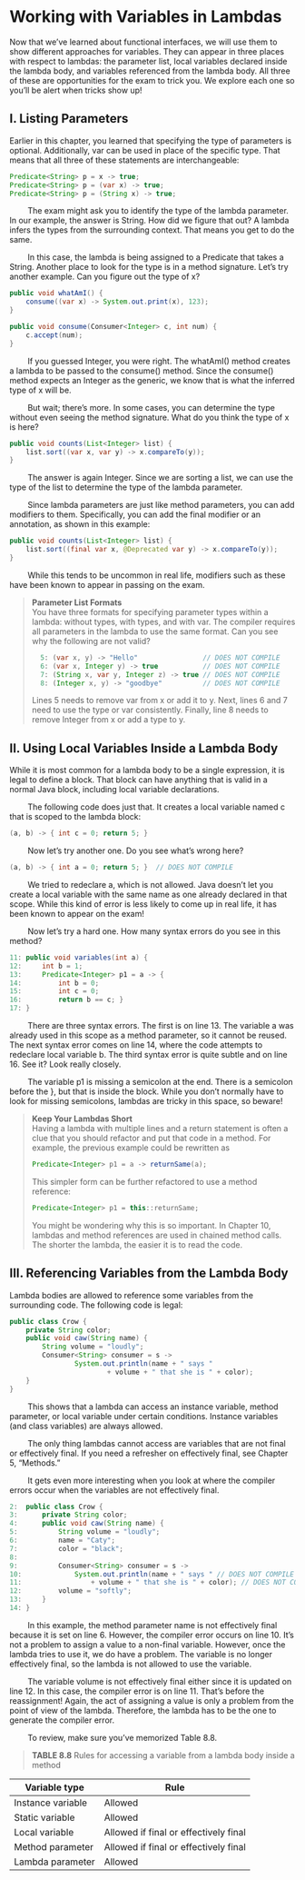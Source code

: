 # Working with Variables in Lambdas

Now that we’ve learned about functional interfaces, we will use them to show different
approaches for variables. They can appear in three places with respect to lambdas: the
parameter list, local variables declared inside the lambda body, and variables referenced from
the lambda body. All three of these are opportunities for the exam to trick you. We explore
each one so you’ll be alert when tricks show up!

## I. Listing Parameters
Earlier in this chapter, you learned that specifying the type of parameters is optional. Additionally, 
var can be used in place of the specific type. That means that all three of these statements are interchangeable:

```java
Predicate<String> p = x -> true;
Predicate<String> p = (var x) -> true;
Predicate<String> p = (String x) -> true;
```

&emsp;&emsp;
The exam might ask you to identify the type of the lambda parameter. In our example,
the answer is String. How did we figure that out? A lambda infers the types from the 
surrounding context. That means you get to do the same. <br />

&emsp;&emsp;
In this case, the lambda is being assigned to a Predicate that takes a String. Another
place to look for the type is in a method signature. Let’s try another example. Can you figure
out the type of x?

```java
public void whatAmI() {
    consume((var x) -> System.out.print(x), 123);
}

public void consume(Consumer<Integer> c, int num) {
    c.accept(num);
}
```

&emsp;&emsp;
If you guessed Integer, you were right. The whatAmI() method creates a lambda to be
passed to the consume() method. Since the consume() method expects an Integer as the
generic, we know that is what the inferred type of x will be. <br />

&emsp;&emsp;
But wait; there’s more. In some cases, you can determine the type without even seeing the
method signature. What do you think the type of x is here?

```java
public void counts(List<Integer> list) {
    list.sort((var x, var y) -> x.compareTo(y));
}
```

&emsp;&emsp;
The answer is again Integer. Since we are sorting a list, we can use the type of the list to
determine the type of the lambda parameter. <br />

&emsp;&emsp;
Since lambda parameters are just like method parameters, you can add modifiers to them.
Specifically, you can add the final modifier or an annotation, as shown in this example:

```java
public void counts(List<Integer> list) {
    list.sort((final var x, @Deprecated var y) -> x.compareTo(y));
}
```

&emsp;&emsp;
While this tends to be uncommon in real life, modifiers such as these have been known to
appear in passing on the exam.

> **Parameter List Formats** <br />
> You have three formats for specifying parameter types within a lambda: without types, with
types, and with var. The compiler requires all parameters in the lambda to use the same
format. Can you see why the following are not valid?
> ```java
>   5: (var x, y) -> "Hello"                // DOES NOT COMPILE
>   6: (var x, Integer y) -> true           // DOES NOT COMPILE
>   7: (String x, var y, Integer z) -> true // DOES NOT COMPILE
>   8: (Integer x, y) -> "goodbye"          // DOES NOT COMPILE
> ```
> Lines 5 needs to remove var from x or add it to y. Next, lines 6 and 7 need to use the type
or var consistently. Finally, line 8 needs to remove Integer from x or add a type to y.

## II. Using Local Variables Inside a Lambda Body

While it is most common for a lambda body to be a single expression, it is legal to define a
block. That block can have anything that is valid in a normal Java block, including local variable declarations. <br />

&emsp;&emsp;
The following code does just that. It creates a local variable named c that is scoped to the
lambda block:

```java
(a, b) -> { int c = 0; return 5; }
```

&emsp;&emsp;
Now let’s try another one. Do you see what’s wrong here?

```java
(a, b) -> { int a = 0; return 5; }  // DOES NOT COMPILE
```

&emsp;&emsp;
We tried to redeclare a, which is not allowed. Java doesn’t let you create a local variable
with the same name as one already declared in that scope. While this kind of error is less
likely to come up in real life, it has been known to appear on the exam! <br />

&emsp;&emsp;
Now let’s try a hard one. How many syntax errors do you see in this method?

```java
11: public void variables(int a) {
12:     int b = 1;
13:     Predicate<Integer> p1 = a -> {
14:         int b = 0;
15:         int c = 0;
16:         return b == c; }
17: }
```

&emsp;&emsp;
There are three syntax errors. The first is on line 13. The variable a was already used in
this scope as a method parameter, so it cannot be reused. The next syntax error comes on
line 14, where the code attempts to redeclare local variable b. The third syntax error is quite
subtle and on line 16. See it? Look really closely. <br />

&emsp;&emsp;
The variable p1 is missing a semicolon at the end. There is a semicolon before the }, but
that is inside the block. While you don’t normally have to look for missing semicolons,
lambdas are tricky in this space, so beware!

> **Keep Your Lambdas Short** <br />
> Having a lambda with multiple lines and a return statement is often a clue that you
should refactor and put that code in a method. For example, the previous example could be
rewritten as
> ```java
> Predicate<Integer> p1 = a -> returnSame(a);
> ```
> This simpler form can be further refactored to use a method reference:
> ```java
> Predicate<Integer> p1 = this::returnSame;
> ```
> You might be wondering why this is so important. In Chapter 10, lambdas and method
references are used in chained method calls. The shorter the lambda, the easier it is to
read the code.

## III. Referencing Variables from the Lambda Body
Lambda bodies are allowed to reference some variables from the surrounding code. The
following code is legal:

```java
public class Crow {
    private String color;
    public void caw(String name) {
        String volume = "loudly";
        Consumer<String> consumer = s ->
                System.out.println(name + " says "
                        + volume + " that she is " + color);
    }
}
```

&emsp;&emsp;
This shows that a lambda can access an instance variable, method parameter, or local 
variable under certain conditions. Instance variables (and class variables) are always allowed. <br />

&emsp;&emsp;
The only thing lambdas cannot access are variables that are not final or effectively final. If
you need a refresher on effectively final, see Chapter 5, “Methods.” <br />

&emsp;&emsp;
It gets even more interesting when you look at where the compiler errors occur when the
variables are not effectively final.

```java
2:  public class Crow {
3:      private String color;
4:      public void caw(String name) {
5:          String volume = "loudly";
6:          name = "Caty";
7:          color = "black";
8:
9:          Consumer<String> consumer = s ->
10:             System.out.println(name + " says " // DOES NOT COMPILE
11:                 + volume + " that she is " + color); // DOES NOT COMPILE
12:         volume = "softly";
13:     }
14: }
```

&emsp;&emsp;
In this example, the method parameter name is not effectively final because it is set on
line 6. However, the compiler error occurs on line 10. It’s not a problem to assign a value to
a non-final variable. However, once the lambda tries to use it, we do have a problem. The
variable is no longer effectively final, so the lambda is not allowed to use the variable. <br />

&emsp;&emsp;
The variable volume is not effectively final either since it is updated on line 12. In this
case, the compiler error is on line 11. That’s before the reassignment! Again, the act of
assigning a value is only a problem from the point of view of the lambda. Therefore, the
lambda has to be the one to generate the compiler error.

&emsp;&emsp;
To review, make sure you’ve memorized Table 8.8.

> **TABLE 8.8** Rules for accessing a variable from a lambda body inside a method

|Variable type|Rule|
|-------------|----|
|Instance variable |Allowed|
|Static variable |Allowed|
|Local variable |Allowed if final or effectively final|
|Method parameter |Allowed if final or effectively final|
|Lambda parameter |Allowed|
